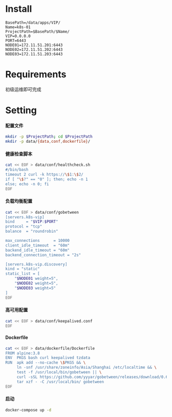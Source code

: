 # Install

```shell
BasePath=/data/apps/VIP/
Name=k8s-01
ProjectPath=$BasePath/$Name/
VIP=0.0.0.0
PORT=6443
NODE01=172.11.51.201:6443
NODE02=172.11.51.202:6443
NODE03=172.11.51.203:6443
```

# Requirements

初级运维即可完成

# Setting

#### 配置文件

```bash
mkdir -p $ProjectPath; cd $ProjectPath
mkdir -p data/{data,conf,dockerfile}/

```

#### 健康检查脚本

```bash
cat << EOF > data/conf/healthcheck.sh
#/bin/bash
timeout 2 curl -k https://\$1:\$2/
if [ "\$?" == "0" ]; then; echo -n 1
else; echo -n 0; fi
EOF
```

#### 负载均衡配置

```bash
cat << EOF > data/conf/gobetween
[servers.k8s-vip]
bind     = "$VIP:$PORT"
protocol = "tcp"
balance  = "roundrobin"

max_connections      = 10000
client_idle_timeout  = "60m"
backend_idle_timeout = "60m"
backend_connection_timeout = "2s"

[servers.k8s-vip.discovery]
kind = "static"
static_list = [
    "$NODE01 weight=5",
    "$NODE02 weight=5",
    "$NODE03 weight=5"
]
EOF
```

#### 高可用配置

```bash
cat << EOF > data/conf/keepalived.conf
EOF
```

#### Dockerfile

```bash
cat << EOF > data/dockerfile/Dockerfile
FROM alpine:3.8
ENV  PKGS bash curl keepalived tzdata
RUN  apk add --no-cache \$PKGS && \
     ln -snf /usr/share/zoneinfo/Asia/Shanghai /etc/localtime && \
     test -f /usr/local/bin/gobetween || \
     curl -sSL https://github.com/yyyar/gobetween/releases/download/0.6.1/gobetween_0.6.1_linux_amd64.tar.gz | \
     tar xzf - -C /usr/local/bin/ gobetween
EOF
```


#### 启动

```bash
docker-compose up -d
```



